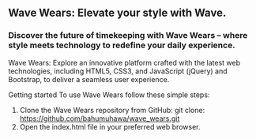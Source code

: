 ## Wave Wears: Elevate your style with Wave.

### Discover the future of timekeeping with Wave Wears – where style meets technology to redefine your daily experience. 

Wave Wears: Explore an innovative platform crafted with the latest web technologies, including HTML5, CSS3, and JavaScript (jQuery) and Bootstrap, to deliver a seamless user experience.

Getting started To use Wave Wears follow these simple steps:

1. Clone the Wave Wears repository from GitHub: git clone: https://github.com/bahumuhawa/wave_wears.git
2. Open the index.html file in your preferred web browser.

